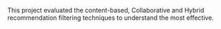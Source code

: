 This project evaluated the content-based, Collaborative and Hybrid recommendation filtering techniques to understand the most effective.
